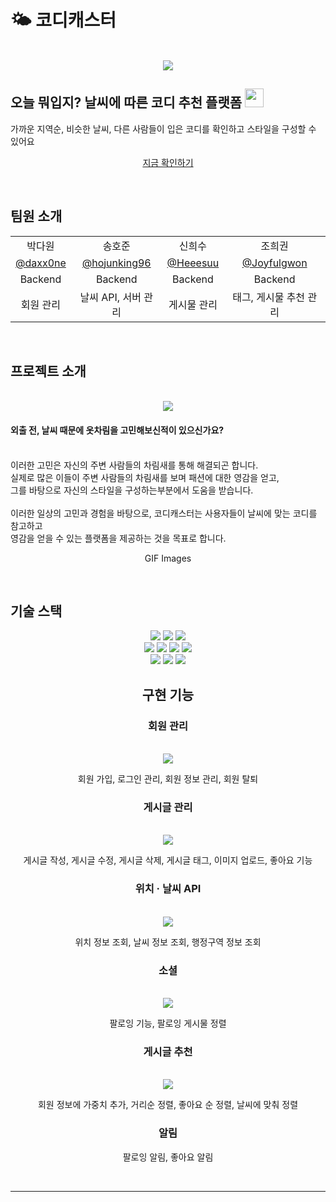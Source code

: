 # 🌤 코디캐스터

<p align="center">
  <br>
  <img src="image/CodiCaster.png">
  <br>
<h2>오늘 뭐입지? 날씨에 따른 코디 추천 플랫폼 <img src=image/free-icon-cloudy-1163661.png width="30"/></h2>
가까운 지역순, 비슷한 날씨, 다른 사람들이 입은 코디를 확인하고 스타일을 구성할 수 있어요<br />
    <p>
</p>
<p align="center">
<a href="https://codicaster.site/main">지금 확인하기</a>
</p>

<br>

## 팀원 소개
<table>
    <tr>
      <td align="center">박다원</td>
      <td align="center">송호준</td>
      <td align="center">신희수</td>
      <td align="center">조희권</td>
    </tr>
    <tr>
      <td align="center"><a href="https://github.com/daxx0ne" target="_blank">@daxx0ne</a></td>
      <td align="center"><a href="https://github.com/hojunking96" target="_blank" width="160">@hojunking96</a></td>
      <td align="center"><a href="https://github.com/Heeesuu" target="_blank">@Heeesuu</a></td>
      <td align="center"><a href="https://github.com/HeegwonJo" target="_blank">@Joyfulgwon</a></td>
    </tr>
    <tr>
      <td align="center">Backend</td>
      <td align="center">Backend</td>
      <td align="center">Backend</td>
      <td align="center">Backend</td>
    </tr>
    <tr>
      <td align="center">회원 관리</td>
      <td align="center">날씨 API, 서버 관리</td>
      <td align="center">게시물 관리</td>
      <td align="center">태그, 게시물 추천 관리</td>
    </tr>
  </table>
<br>

## 프로젝트 소개


<p align="center">
  <br>
  <img src="image/img.png">
<h4>외출 전, 날씨 때문에 옷차림을 고민해보신적이 있으신가요?</h4><br>
이러한 고민은 자신의 주변 사람들의 차림새를 통해 해결되곤 합니다.<br>
실제로 많은 이들이 주변 사람들의 차림새를 보며 패션에 대한 영감을 얻고,<br>
그를 바탕으로 자신의 스타일을 구성하는부분에서 도움을 받습니다.
<br>
<br>
이러한 일상의 고민과 경험을 바탕으로, 코디캐스터는 사용자들이 날씨에 맞는 코디를 참고하고<br> 
영감을 얻을 수 있는 플랫폼을 제공하는 것을 목표로 합니다.


<p align="justify">
</p>

<p align="center">
GIF Images
</p>

<br>

## 기술 스택
<div align=center> 
  <img src="https://img.shields.io/badge/java-007396?style=for-the-badge&logo=java&logoColor=white"> 
  <img src="https://img.shields.io/badge/html5-E34F26?style=for-the-badge&logo=html5&logoColor=white"> 
  <img src="https://img.shields.io/badge/css-1572B6?style=for-the-badge&logo=css3&logoColor=white">  
  <br>

<img src="https://img.shields.io/badge/javascript-F7DF1E?style=for-the-badge&logo=javascript&logoColor=black"> 
<img src="https://img.shields.io/badge/springboot-6DB33F?style=for-the-badge&logo=springboot&logoColor=white">
<img src="https://img.shields.io/badge/mysql-4479A1?style=for-the-badge&logo=mysql&logoColor=white">
<img src="https://img.shields.io/badge/mariaDB-003545?style=for-the-badge&logo=mariaDB&logoColor=white">
<br>

<img src="https://img.shields.io/badge/spring-6DB33F?style=for-the-badge&logo=spring&logoColor=white"> 
<img src="https://img.shields.io/badge/github-181717?style=for-the-badge&logo=github&logoColor=white">
  <img src="https://img.shields.io/badge/git-F05032?style=for-the-badge&logo=git&logoColor=white">



## 구현 기능

### 회원 관리

<br>
  <img src="image/img_1.png">
  <br>

회원 가입,
로그인 관리,
회원 정보 관리,
회원 탈퇴

### 게시글 관리
<br>
  <img src="image/img_2.png">
  <br>

게시글 작성,
게시글 수정,
게시글 삭제,
게시글 태그,
이미지 업로드,
좋아요 기능

### 위치 · 날씨 API

<br>
  <img src="image/img_3.png">
  <br>

위치 정보 조회,
날씨 정보 조회,
행정구역 정보 조회


### 소셜

<br>
  <img src="image/img_4.png">
  <br>

팔로잉 기능,
팔로잉 게시물 정렬

### 게시글 추천
<br>
  <img src="image/img_5.png">
  <br>

회원 정보에 가중치 추가,
거리순 정렬,
좋아요 순 정렬,
날씨에 맞춰 정렬

### 알림
팔로잉 알림,
좋아요 알림

<br>

----

<p>
</p>

